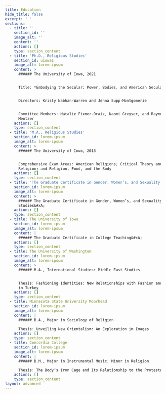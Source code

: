 ```yaml
---
title: Education
hide_title: false
excerpt: ' '
sections:
  - title: ''
    section_id: ''
    image_alt: ''
    content: ''
    actions: []
    type: section_content
  - title: 'Ph.D., Religious Studies'
    section_id: uiowa1
    image_alt: lorem-ipsum
    content: >
      ###### The University of Iowa, 2021


      Title: *Embodying the Secular: Power, Bodies, and American Secularism*


      Directors: Kristy Nabhan-Warren and Jenna Supp-Montgomerie


      Committee Members: Natalie Fixmer-Oraiz, Naomi Greyser, and Raymond
      Mentzer
    actions: []
    type: section_content
  - title: 'M.A., Religious Studies'
    section_id: lorem-ipsum
    image_alt: lorem-ipsum
    content: >
      ###### The University of Iowa, 2018


      Comprehensive Exam Areas: American Religions; Critical Theory and
      Religion; and Religion, Food, and the Body
    actions: []
    type: section_content
  - title: 'The Graduate Certificate in Gender, Women’s, and Sexuality Studies'
    section_id: lorem-ipsum
    image_alt: lorem-ipsum
    content: >
      ###### The Graduate Certificate in Gender, Women’s, and Sexuality
      Studies&#xA;
    actions: []
    type: section_content
  - title: The University of Iowa
    section_id: lorem-ipsum
    image_alt: lorem-ipsum
    content: |
      ###### The Graduate Certificate in College Teaching&#xA;
    actions: []
    type: section_content
  - title: The University of Washington
    section_id: lorem-ipsum
    image_alt: lorem-ipsum
    content: >
      ###### M.A., International Studies: Middle East Studies


      Thesis: Fashioning Identities: New Relationships with Fashion and Modesty
      in Turkey
    actions: []
    type: section_content
  - title: Minnesota State University Moorhead
    section_id: lorem-ipsum
    image_alt: lorem-ipsum
    content: |
      ###### B.A., Major in Sociology of Religion

      Thesis: Unveiling New Orientalism: An Exploration in Images
    actions: []
    type: section_content
  - title: Concordia College
    section_id: lorem-ipsum
    image_alt: lorem-ipsum
    content: |
      ###### B.M., Major in Instrumental Music; Minor in Religion

      Thesis: The Body’s Iron Cage and Its Relationship to the Protestant Ethic
    actions: []
    type: section_content
layout: advanced
---
```

